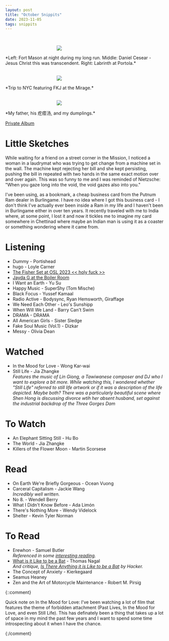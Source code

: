 ```yaml
---
layout: post
title: "October Snippits"
date: 2023-11-05
tags: snippits
---
```


<br>
<p align="center">
<img style="max-width: 1024px; margin: 0 0 0 -162px;" src="https://drive.google.com/uc?id=1muUC2g1RcrFi5yZ971ffiHaZUrFWWVKI">
</p>
*Left: Fort Mason at night during my long run. Middle: Daniel Cesear - Jesus Christ this was transcendent. Right: Labrinth at Portola.*
<br>

<br>
<p align="center">
<img style="max-width: 1024px; margin: 0 0 0 -162px;" src="https://drive.google.com/uc?id=1mrJYCOqKxGdrA3qNol_urU6osmlZHILR">
</p>
*Trip to NYC featuring FKJ at the Mirage.*
<br>

<br>
<p align="center">
<img style="max-width: 1024px; margin: 0 0 0 -162px;" src="https://drive.google.com/uc?id=1prW4tdn5K80sTdQAAMRbJMMJ_m635rSG">
</p>
*My father, his 疙瘩汤, and my dumplings.*
<br>

[Private Album](https://jstrieb.github.io/link-lock/#eyJ2IjoiMC4wLjEiLCJlIjoiN2RmNG93RytIY1Bra2IyQktUVHhhaktGdHZ5c01OM2E5U3U2VDl5eVBlbU1obkZKYUV3ZFlaRmV0dWQvV1BWYW5qdWI5anNicWEyaEtFZ2MwNjYzOVFyMFUyZjdySlhyaGJ4Y2k4NkRHRklJZEFmQ0FtdWdHK0lTUTNPbitpZngwdUdGTjkyR3R3PT0iLCJzIjoiQXVHa0FtdkFpTmVNVDJEdEEyNkxtQT09IiwiaSI6IkpLNXNHSU4yUlhQbmlXblYifQ==)

# Little Sketches

While waiting for a friend on a street corner in the Mission, I noticed a woman in a laudrymat who was trying to get change from a machine set in the wall. The machine kept rejecting her bill and she kept persisting, pushing the bill in repeated with two hands in the same exact motion over and over again. This was so funny to me and I was reminded of Nietzsche: "When you gaze long into the void, the void gazes also into you."

I've been using, as a bookmark, a cheap business card from the Putnum Ram dealer in Burlingame. I have no idea where I got this business card - I don't think I've actually ever been inside a Ram in my life and I haven't been in Burlingame either in over ten years. It recently traveled with me to India where, at some point, I lost it and now it tickles me to imagine my card somewhere in Chettinad where maybe an Indian man is using it as a coaster or something wondering where it came from.

# Listening

- Dummy - Portishead 
- hugo - Loyle Carner
- [The Fisher Set at OSL 2023 << holy fuck >>](https://www.youtube.com/watch?v=uQ588C9Ecp4)
- [Jayda G at the Boiler Room](https://www.youtube.com/watch?v=tk1RHzS3kgM)
- I Want an Earth - Yu Su
- Happy Music - SuperShy (Tom Mische)
- Black Focus - Yussef Kamaal
- Radio Active - Bodysync, Ryan Hemsworth, Giraffage
- We Need Each Other - Leo's Sunshipp
- When Will We Land - Barry Can't Swim
- DRAMA - DRAMA
- All American Girls - Sister Sledge
- Fake Soul Music (Vol.1) - Dizkar
- Messy - Olivia Dean

# Watched

- In the Mood for Love - Wong Kar-wai
- Still Life - Jia Zhangke \
  *Features the music of Lin Giong, a Tawiwanese composer and DJ who I want to explore a bit more. While watching this, I wondered whether "Still Life" referred to still life artwork or if it was a description of the life depicted. Maybe both? There was a particularly beautiful scene where Shen Hong is discussing divorce wtih her absent husband, set against the industrial backdrop of the Three Gorges Dam*

# To Watch

- An Elephant Sitting Still - Hu Bo
- The World - Jia Zhangke
- Killers of the Flower Moon - Martin Scorsese

# Read

- On Earth We're Briefly Gorgeous - Ocean Vuong
- Carceral Capitalism - Jackie Wang \
  *Incredibly well written.*
- No 8. - Wendell Berry
- What I Didn't Know Before - Ada Limón
- There's Nothing More - Wendy Videlock
- Shelter - Kevin Tyler Norman

# To Read

- Erewhon - Samuel Butler \
  *Referenced in some [interesting reading](https://www.theatlantic.com/technology/archive/2013/02/erewhon-the-1872-fantasy-novel-that-anticipated-thomas-nagels-problems-with-darwinism-today/273212/).*
- [What is it Like to be a Bat](https://www.sas.upenn.edu/~cavitch/pdf-library/Nagel_Bat.pdf) - Thomas Nagal \
  *And critique, [Is There Anything it is Like to be a Bat](https://www.cambridge.org/core/services/aop-cambridge-core/content/view/EC6290746D630C343A661C8C0F4D8B8E/S0031819102000220a.pdf/div-class-title-is-there-anything-it-is-like-to-be-a-bat-div.pdf) by Hacker.*
- The Concept of Anxiety - Kierkegaard
- Seamus Heaney
- Zen and the Art of Motorcycle Maintenance - Robert M. Pirsig

{::comment}

Quick note on In the Mood for Love: I've been watching a lot of film that features the theme of forbidden attachment (Past Lives, In the Mood for Love, and even Still Life). This has definately been a thing that takes up a lot of space in my mind the past few years and I want to spend some time introspecting about it when I have the chance.

{:/comment}